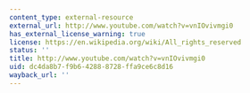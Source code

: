 ```yaml
---
content_type: external-resource
external_url: http://www.youtube.com/watch?v=vnIOvivmgi0
has_external_license_warning: true
license: https://en.wikipedia.org/wiki/All_rights_reserved
status: ''
title: http://www.youtube.com/watch?v=vnIOvivmgi0
uid: dc4da8b7-f9b6-4288-8728-ffa9ce6c8d16
wayback_url: ''
---
```

